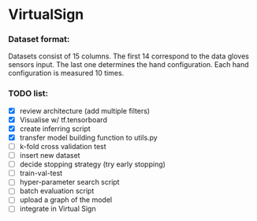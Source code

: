 # VirtualSign

### Dataset format:
Datasets consist of 15 columns. The first 14 correspond to the data gloves sensors input. The last one determines the hand configuration. Each hand configuration is measured 10 times.

### TODO list:
- [x] review architecture (add multiple filters)
- [x] Visualise w/ tf.tensorboard
- [x] create inferring script
- [x] transfer model building function to utils.py
- [ ] k-fold cross validation test
- [ ] insert new dataset
- [ ] decide stopping strategy (try early stopping)
- [ ] train-val-test
- [ ] hyper-parameter search script
- [ ] batch evaluation script
- [ ] upload a graph of the model
- [ ] integrate in Virtual Sign
